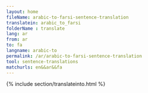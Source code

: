 ```yaml
---
layout: home
fileName: arabic-to-farsi-sentence-translation
translatein: arabic_to_farsi
folderName : translate
lang: ar
from: ar
to: fa
langname: arabic-to
permalink: /ar/arabic-to-farsi-sentence-translation
tool: sentence-translations
matchurls: en&&ar&&fa
---
```

{% include section/translateinto.html %}
